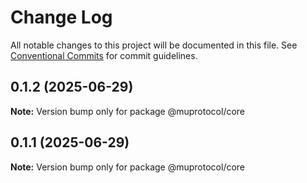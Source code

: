 # Change Log

All notable changes to this project will be documented in this file.
See [Conventional Commits](https://conventionalcommits.org) for commit guidelines.

## 0.1.2 (2025-06-29)

**Note:** Version bump only for package @muprotocol/core





## 0.1.1 (2025-06-29)

**Note:** Version bump only for package @muprotocol/core
